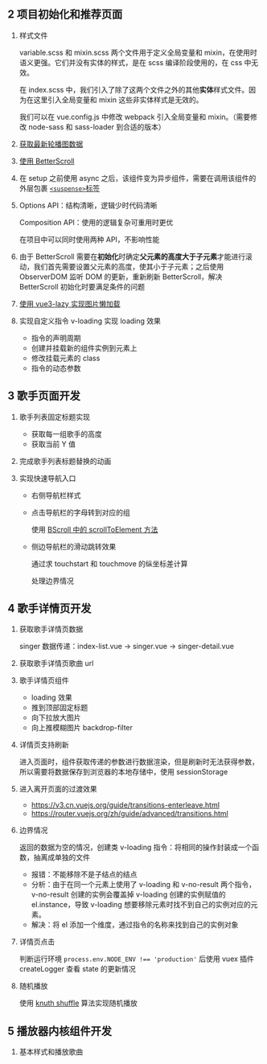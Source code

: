 ## 2 项目初始化和推荐页面

1. 样式文件

   variable.scss 和 mixin.scss 两个文件用于定义全局变量和 mixin，在使用时语义更强。它们并没有实体的样式，是在 scss 编译阶段使用的，在 css 中无效。

   在 index.scss 中，我们引入了除了这两个文件之外的其他**实体**样式文件。因为在这里引入全局变量和 mixin 这些非实体样式是无效的。

   我们可以在 vue.config.js 中修改 webpack 引入全局变量和 mixin。（需要修改 node-sass 和 sass-loader 到合适的版本）

2. [获取最新轮播图数据](https://github.com/ustbhuangyi/vue-music/issues/180)

3. [使用 BetterScroll](https://better-scroll.github.io/docs/zh-CN/guide/)

4. 在 setup 之前使用 async 之后，该组件变为异步组件，需要在调用该组件的外层包裹 [`<suspense>`标签](https://v3.cn.vuejs.org/guide/migration/suspense.html) 

5. Options API：结构清晰，逻辑少时代码清晰

   Composition API：使用的逻辑复杂可重用时更优

   在项目中可以同时使用两种 API，不影响性能

6. 由于 BetterScroll 需要在**初始化**时确定**父元素的高度大于子元素**才能进行滚动，我们首先需要设置父元素的高度，使其小于子元素；之后使用 ObserverDOM 监听 DOM 的更新，重新刷新 BetterScroll，解决 BetterScroll 初始化时要满足条件的问题

7. [使用 vue3-lazy 实现图片懒加载](https://github.com/ustbhuangyi/vue3-lazy)

8. 实现自定义指令 v-loading 实现 loading 效果

   + 指令的声明周期
   + 创建并挂载新的组件实例到元素上
   + 修改挂载元素的 class
   + 指令的动态参数


## 3 歌手页面开发

1. 歌手列表固定标题实现

   + 获取每一组歌手的高度
   + 获取当前 Y 值
   
2. 完成歌手列表标题替换的动画

3. 实现快速导航入口

   + 右侧导航栏样式

   + 点击导航栏的字母转到对应的组

     使用 [BScroll 中的 scrollToElement 方法](https://better-scroll.github.io/docs/zh-CN/guide/base-scroll-api.html#scrolltoelement-el-time-offsetx-offsety-easing)

   + 侧边导航栏的滑动跳转效果

     通过求 touchstart 和 touchmove 的纵坐标差计算

     处理边界情况

## 4 歌手详情页开发

1. 获取歌手详情页数据

   singer 数据传递：index-list.vue -> singer.vue -> singer-detail.vue

2. 获取歌手详情页歌曲 url

3. 歌手详情页组件

   + loading 效果
   + 推到顶部固定标题
   + 向下拉放大图片
   + 向上推模糊图片 backdrop-filter

4. 详情页支持刷新

   进入页面时，组件获取传递的参数进行数据渲染，但是刷新时无法获得参数，所以需要将数据保存到浏览器的本地存储中，使用 sessionStorage

5. 进入离开页面的过渡效果

   + https://v3.cn.vuejs.org/guide/transitions-enterleave.html
   + https://router.vuejs.org/zh/guide/advanced/transitions.html

6. 边界情况

   返回的数据为空的情况，创建类 v-loading 指令：将相同的操作封装成一个函数，抽离成单独的文件

   + 报错：不能移除不是子结点的结点
   + 分析：由于在同一个元素上使用了 v-loading 和 v-no-result 两个指令，v-no-result 创建的实例会覆盖掉 v-loading 创建的实例赋值的 el.instance，导致 v-loading 想要移除元素时找不到自己的实例对应的元素。
   + 解决：将 el 添加一个维度，通过指令的名称来找到自己的实例对象

7. 详情页点击

   判断运行环境 `process.env.NODE_ENV !== 'production'` 后使用 vuex 插件 createLogger 查看 state 的更新情况

8. 随机播放

   使用 [knuth shuffle](https://www.rosettacode.org/wiki/Knuth_shuffle) 算法实现随机播放

## 5 播放器内核组件开发

1. 基本样式和播放歌曲
